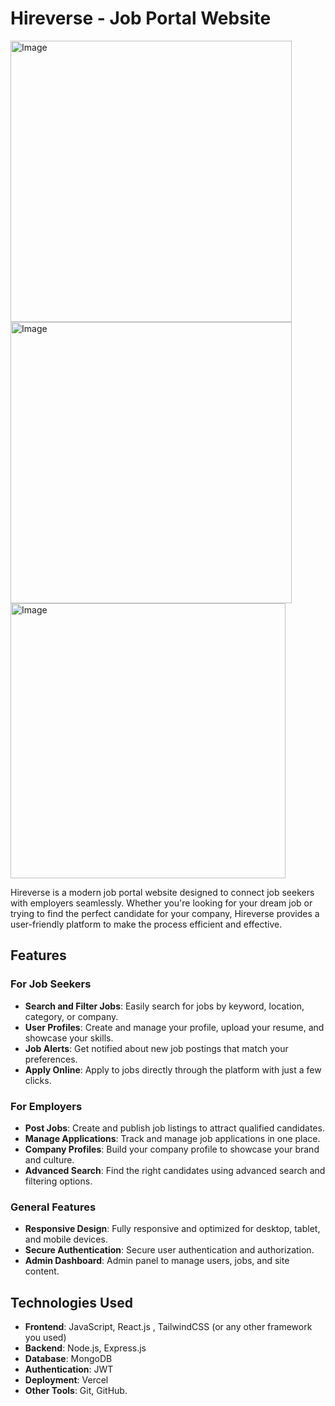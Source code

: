 # Hireverse - Job Portal Website

<img width="450" alt="Image" src="https://github.com/user-attachments/assets/def29520-93c7-43b9-af77-ef0baa96b677" />
<img width="450" alt="Image" src="https://github.com/user-attachments/assets/95451200-239c-41b7-a333-b80643c41fc0" />
<img width="440" alt="Image" src="https://github.com/user-attachments/assets/bdff85af-6cb0-47c2-a819-07a4ce9330ea" />

Hireverse is a modern job portal website designed to connect job seekers with employers seamlessly. Whether you're looking for your dream job or trying to find the perfect candidate for your company, Hireverse provides a user-friendly platform to make the process efficient and effective.

## Features

### For Job Seekers
- **Search and Filter Jobs**: Easily search for jobs by keyword, location, category, or company.
- **User Profiles**: Create and manage your profile, upload your resume, and showcase your skills.
- **Job Alerts**: Get notified about new job postings that match your preferences.
- **Apply Online**: Apply to jobs directly through the platform with just a few clicks.

### For Employers
- **Post Jobs**: Create and publish job listings to attract qualified candidates.
- **Manage Applications**: Track and manage job applications in one place.
- **Company Profiles**: Build your company profile to showcase your brand and culture.
- **Advanced Search**: Find the right candidates using advanced search and filtering options.

### General Features
- **Responsive Design**: Fully responsive and optimized for desktop, tablet, and mobile devices.
- **Secure Authentication**: Secure user authentication and authorization.
- **Admin Dashboard**: Admin panel to manage users, jobs, and site content.

## Technologies Used

- **Frontend**: JavaScript, React.js , TailwindCSS (or any other framework you used)
- **Backend**: Node.js, Express.js
- **Database**: MongoDB
- **Authentication**: JWT
- **Deployment**: Vercel
- **Other Tools**: Git, GitHub.
